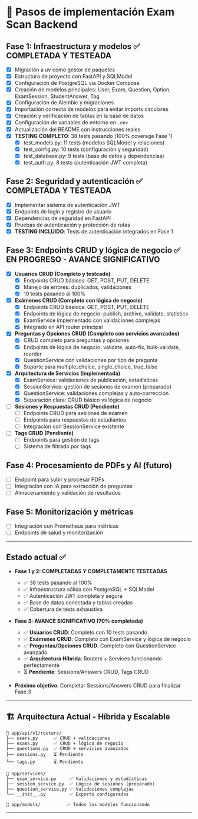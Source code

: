 # 📝 Pasos de implementación Exam Scan Backend

## Fase 1: Infraestructura y modelos ✅ COMPLETADA Y TESTEADA
- [x] Migración a uv como gestor de paquetes
- [x] Estructura de proyecto con FastAPI y SQLModel
- [x] Configuración de PostgreSQL vía Docker Compose
- [x] Creación de modelos principales: User, Exam, Question, Option, ExamSession, StudentAnswer, Tag
- [x] Configuración de Alembic y migraciones
- [x] Importación correcta de modelos para evitar imports circulares
- [x] Creación y verificación de tablas en la base de datos
- [x] Configuración de variables de entorno en `.env`
- [x] Actualización del README con instrucciones reales
- [x] **TESTING COMPLETO**: 38 tests pasando (100% coverage Fase 1)
  - [x] test_models.py: 11 tests (modelos SQLModel y relaciones)
  - [x] test_config.py: 10 tests (configuración y seguridad)
  - [x] test_database.py: 9 tests (base de datos y dependencias)
  - [x] test_auth.py: 8 tests (autenticación JWT completa)

## Fase 2: Seguridad y autenticación ✅ COMPLETADA Y TESTEADA
- [x] Implementar sistema de autenticación JWT
- [x] Endpoints de login y registro de usuario
- [x] Dependencias de seguridad en FastAPI
- [x] Pruebas de autenticación y protección de rutas
- [x] **TESTING INCLUIDO**: Tests de autenticación integrados en Fase 1

## Fase 3: Endpoints CRUD y lógica de negocio ✅ EN PROGRESO - AVANCE SIGNIFICATIVO
- [x] **Usuarios CRUD (Completo y testeado)**
  - [x] Endpoints CRUD básicos: GET, POST, PUT, DELETE
  - [x] Manejo de errores: duplicados, validaciones
  - [x] 10 tests pasando al 100%
  
- [x] **Exámenes CRUD (Completo con lógica de negocio)**
  - [x] Endpoints CRUD básicos: GET, POST, PUT, DELETE
  - [x] Endpoints de lógica de negocio: publish, archive, validate, statistics
  - [x] ExamService implementado con validaciones complejas
  - [x] Integrado en API router principal
  
- [x] **Preguntas y Opciones CRUD (Completo con servicios avanzados)**
  - [x] CRUD completo para preguntas y opciones
  - [x] Endpoints de lógica de negocio: validate, auto-fix, bulk-validate, reorder
  - [x] QuestionService con validaciones por tipo de pregunta
  - [x] Soporte para multiple_choice, single_choice, true_false
  
- [x] **Arquitectura de Servicios (Implementada)**
  - [x] ExamService: validaciones de publicación, estadísticas
  - [x] SessionService: gestión de sesiones de examen (preparado)
  - [x] QuestionService: validaciones complejas y auto-corrección
  - [x] Separación clara: CRUD básico vs lógica de negocio
  
- [ ] **Sesiones y Respuestas CRUD (Pendiente)**
  - [ ] Endpoints CRUD para sesiones de examen
  - [ ] Endpoints para respuestas de estudiantes
  - [ ] Integración con SessionService existente
  
- [ ] **Tags CRUD (Pendiente)**
  - [ ] Endpoints para gestión de tags
  - [ ] Sistema de filtrado por tags

## Fase 4: Procesamiento de PDFs y AI (futuro)
- [ ] Endpoint para subir y procesar PDFs
- [ ] Integración con IA para extracción de preguntas
- [ ] Almacenamiento y validación de resultados

## Fase 5: Monitorización y métricas
- [ ] Integración con Prometheus para métricas
- [ ] Endpoints de salud y monitorización

---

## Estado actual ✅
- **Fase 1 y 2: COMPLETADAS Y COMPLETAMENTE TESTEADAS**
  - ✅ 38 tests pasando al 100%
  - ✅ Infraestructura sólida con PostgreSQL + SQLModel
  - ✅ Autenticación JWT completa y segura
  - ✅ Base de datos conectada y tablas creadas
  - ✅ Cobertura de tests exhaustiva
  
- **Fase 3: AVANCE SIGNIFICATIVO (70% completada)**
  - ✅ **Usuarios CRUD**: Completo con 10 tests pasando
  - ✅ **Exámenes CRUD**: Completo con ExamService y lógica de negocio
  - ✅ **Preguntas/Opciones CRUD**: Completo con QuestionService avanzado
  - ✅ **Arquitectura Híbrida**: Routers + Services funcionando perfectamente
  - ⏳ **Pendiente**: Sessions/Answers CRUD, Tags CRUD
  
- **Próximo objetivo**: Completar Sessions/Answers CRUD para finalizar Fase 3

---

## 🏗️ Arquitectura Actual - Híbrida y Escalable

```
📁 app/api/v1/routers/
├── users.py      ✅ CRUD + validaciones
├── exams.py      ✅ CRUD + lógica de negocio  
├── questions.py  ✅ CRUD + servicios avanzados
├── sessions.py   ⏳ Pendiente
└── tags.py       ⏳ Pendiente

🧠 app/services/
├── exam_service.py     ✅ Validaciones y estadísticas
├── session_service.py  ✅ Lógica de sesiones (preparado)
├── question_service.py ✅ Validaciones complejas
└── __init__.py         ✅ Exports configurados

📄 app/models/          ✅ Todos los modelos funcionando
```

---
